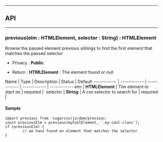 


-----------------------------
## API
-----------------------------

### previous(elm : HTMLElement, selector : String) : HTMLElement
Browse the passed element previous siblings to find the first element that matches the passed selector

- Privacy : **Public**

- Return : **HTMLElement** : The element found or null

Name | Type | Description | Status | Default
------------ | ------------ | ------------ | ------------ | ------------
elm | **HTMLElement** | The element to start on | required | 
selector | **String** | A css selector to search for | required | 


#### Sample
```language-undefined
import previous from 'sugarcss/js/dom/previous'
const previousElm = previous(myCoolElement, '.my-cool-class');
if (previousElm) {
		// we have found en element that matches the selector
}

```


